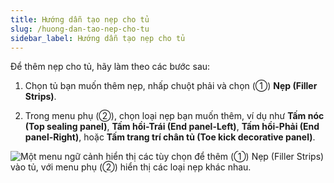 ```yaml
---
title: Hướng dẫn tạo nẹp cho tủ
slug: /huong-dan-tao-nep-cho-tu
sidebar_label: Hướng dẫn tạo nẹp cho tủ
---
```


Để thêm nẹp cho tủ, hãy làm theo các bước sau:

1. Chọn tủ bạn muốn thêm nẹp, nhấp chuột phải và chọn (①) **Nẹp (Filler Strips)**.

2. Trong menu phụ (②), chọn loại nẹp bạn muốn thêm, ví dụ như **Tấm nóc (Top sealing panel)**, **Tấm hồi-Trái (End panel-Left)**, **Tấm hồi-Phải (End panel-Right)**, hoặc **Tấm trang trí chân tủ (Toe kick decorative panel)**.

![Một menu ngữ cảnh hiển thị các tùy chọn để thêm (①) Nẹp (Filler Strips) vào tủ, với menu phụ (②) hiển thị các loại nẹp khác nhau.](https://storage.googleapis.com/jegavn_kb/image_jegavn/326.1.jpg)